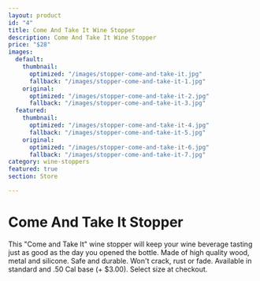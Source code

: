 ```yaml
---
layout: product
id: "4"
title: Come And Take It Wine Stopper
description: Come And Take It Wine Stopper
price: "$28"
images:
  default:
    thumbnail:
      optimized: "/images/stopper-come-and-take-it.jpg"
      fallback: "/images/stopper-come-and-take-it-1.jpg"
    original:
      optimized: "/images/stopper-come-and-take-it-2.jpg"
      fallback: "/images/stopper-come-and-take-it-3.jpg"
  featured:
    thumbnail:
      optimized: "/images/stopper-come-and-take-it-4.jpg"
      fallback: "/images/stopper-come-and-take-it-5.jpg"
    original:
      optimized: "/images/stopper-come-and-take-it-6.jpg"
      fallback: "/images/stopper-come-and-take-it-7.jpg"
category: wine-stoppers
featured: true
section: Store

---
```

# Come And Take It Stopper

This "Come and Take It" wine stopper will keep your wine beverage tasting just as good as the day you opened the bottle. Made of high quality wood, metal and silicone. Safe and durable. Won't crack, rust or fade. Available in standard and .50 Cal base (+ $3.00). Select size at checkout.